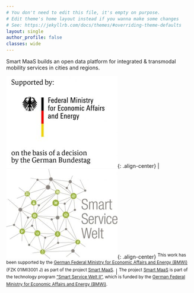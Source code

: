 ```yaml
---
# You don't need to edit this file, it's empty on purpose.
# Edit theme's home layout instead if you wanna make some changes
# See: https://jekyllrb.com/docs/themes/#overriding-theme-defaults
layout: single
author_profile: false
classes: wide
---
```


Smart MaaS builds an open data platform for integrated & transmodal mobility services in cities and regions.


![image-center](/assets/images/BMWi.jpg){: .align-center} | ![image-center](/assets/images/smart-service-welt.jpg){: .align-center}
<sup>This work has been supported by the [German Federal Ministry for Economic Affairs and Energy (BMWi)](https://www.bmwi.de/) (FZK 01IMI3001 J) as part of the project [Smart MaaS](https://smart-maas.eu/en/).</sup>  | <sup>The project [Smart MaaS](https://smart-maas.eu/en/) is part of the technology program [“Smart Service Welt II”](https://www.digitale-technologien.de/DT/Navigation/DE/Foerderprogramme/Smart-Service-Welt-2/smart-service-welt-2.html), which is funded by the [German Federal Ministry for Economic Affairs and Energy (BMWi)](https://www.bmwi.de/).</sup>